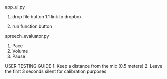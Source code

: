 app_ui.py

1. drop file button
    1.1 link to dropbox

2. run function button

spreech_evaluator.py

1. Pace
2. Volume
3. Pause



USER TESTING GUIDE
    1. Keep a distance from the mic (0.5 meters)
    2. Leave the first 3 seconds silent for calibration purposes
  
